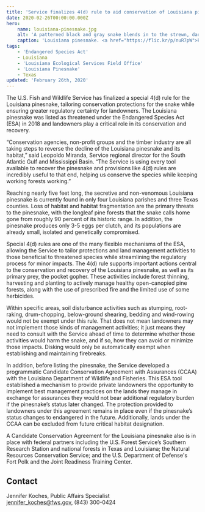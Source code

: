 ```yaml
---
title: 'Service finalizes 4(d) rule to aid conservation of Louisiana pinesnake and support landowner efforts'
date: 2020-02-26T00:00:00.000Z
hero:
    name: louisiana-pinesnake.jpg
    alt: 'A patterned black and gray snake blends in to the strewn, dark pine needles on the forest floor.'
    caption: 'Louisiana pinesnake. <a href="https://flic.kr/p/nuR7pW">Photo</a> by Michael Sealy, USFWS.'
tags:
    - 'Endangered Species Act'
    - Louisiana
    - 'Louisiana Ecological Services Field Office'
    - 'Louisiana Pinesnake'
    - Texas
updated: 'February 26th, 2020'
---
```


The U.S. Fish and Wildlife Service has finalized a special 4(d) rule for the Louisiana pinesnake, tailoring conservation protections for the snake while ensuring greater regulatory certainty for landowners. The Louisiana pinesnake was listed as threatened under the Endangered Species Act (ESA) in 2018 and landowners play a critical role in its conservation and recovery.

“Conservation agencies, non-profit groups and the timber industry are all taking steps to reverse the decline of the Louisiana pinesnake and its habitat,” said Leopoldo Miranda, Service regional director for the South Atlantic Gulf and Mississippi Basin. “The Service is using every tool available to recover the pinesnake and provisions like 4(d) rules are incredibly useful to that end, helping us conserve the species while keeping working forests working.”

Reaching nearly five feet long, the secretive and non-venomous Louisiana pinesnake is currently found in only four Louisiana parishes and three Texas counties. Loss of habitat and habitat fragmentation are the primary threats to the pinesnake, with the longleaf pine forests that the snake calls home gone from roughly 90 percent of its historic range.  In addition, the pinesnake produces only 3-5 eggs per clutch, and its populations are already small, isolated and genetically compromised.

Special 4(d) rules are one of the many flexible mechanisms of the ESA, allowing the Service to tailor protections and land management activities to those beneficial to threatened species while streamlining the regulatory process for minor impacts. The 4(d) rule supports important actions central to the conservation and recovery of the Louisiana pinesnake, as well as its primary prey, the pocket gopher. These activities include forest thinning, harvesting and planting to actively manage healthy open-canopied pine forests, along with the use of prescribed fire and the limited use of some herbicides.

Within specific areas, soil disturbance activities such as stumping, root-raking, drum-chopping, below-ground shearing, bedding and wind-rowing would not be exempt under this rule. That does not mean landowners may not implement those kinds of management activities; it just means they need to consult with the Service ahead of time to determine whether those activities would harm the snake, and if so, how they can avoid or minimize those impacts. Disking would only be automatically exempt when establishing and maintaining firebreaks. 

In addition, before listing the pinesnake, the Service developed a programmatic Candidate Conservation Agreement with Assurances (CCAA) with the Louisiana Department of Wildlife and Fisheries. This ESA tool established a mechanism to provide private landowners the opportunity to implement best management practices on the lands they manage in exchange for assurances they would not bear additional regulatory burden if the pinesnake’s status later changed. The protection provided to landowners under this agreement remains in place even if the pinesnake’s status changes to endangered in the future. Additionally, lands under the CCAA can be excluded from future critical habitat designation.

A Candidate Conservation Agreement for the Louisiana pinesnake also is in place with federal partners including the U.S. Forest Service’s Southern Research Station and national forests in Texas and Louisiana; the Natural Resources Conservation Service; and the U.S. Department of Defense's Fort Polk and the Joint Readiness Training Center.

## Contact

Jennifer Koches, Public Affairs Specialist  
[jennifer_koches@fws.gov](mailto:jennifer_koches@fws.gov), (843) 300-0424